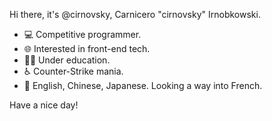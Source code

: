 Hi there, it's @cirnovsky, Carnicero "cirnovsky" Irnobkowski.

- 💻 Competitive programmer.
- 🌐 Interested in front-end tech.
- 👨‍🎓 Under education.
- ♿ Counter-Strike mania.
- 📙 English, Chinese, Japanese. Looking a way into French.

Have a nice day!

